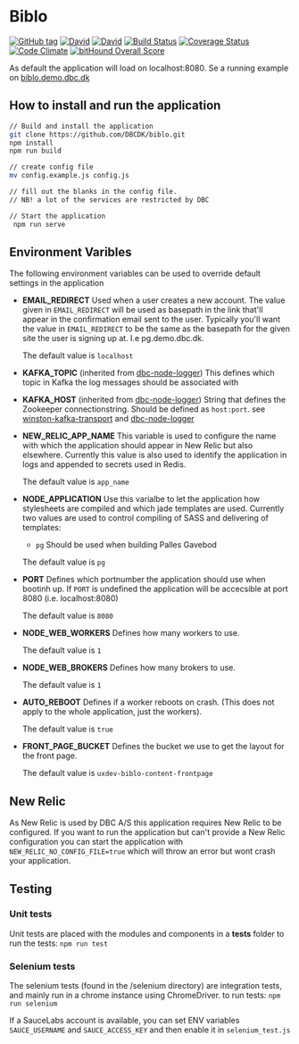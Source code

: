 # Biblo

[![GitHub tag](https://img.shields.io/github/tag/DBCDK/biblo.svg?style=flat-square)](https://github.com/DBCDK/biblo)
[![David](https://img.shields.io/david/DBCDK/biblo.svg?style=flat-square)](https://david-dm.org/DBCDK/biblo#info=dependencies)
[![David](https://img.shields.io/david/dev/DBCDK/biblo.svg?style=flat-square)](https://david-dm.org/DBCDK/biblo#info=devDependencies)
[![Build Status](https://travis-ci.org/DBCDK/biblo.svg?branch=master)](https://travis-ci.org/DBCDK/biblo)
[![Coverage Status](https://coveralls.io/repos/DBCDK/biblo/badge.svg?branch=master&service=github)](https://coveralls.io/github/DBCDK/biblo?branch=master)
[![Code Climate](https://codeclimate.com/github/DBCDK/biblo/badges/gpa.svg)](https://codeclimate.com/github/DBCDK/biblo)
[![bitHound Overall Score](https://www.bithound.io/github/DBCDK/biblo/badges/score.svg)](https://www.bithound.io/github/DBCDK/biblo)

As default the application will load on localhost:8080. Se a running example on [biblo.demo.dbc.dk](https://biblo.demo.dbc.dk)

## How to install and run the application
```bash
// Build and install the application
git clone https://github.com/DBCDK/biblo.git
npm install
npm run build

// create config file
mv config.example.js config.js

// fill out the blanks in the config file. 
// NB! a lot of the services are restricted by DBC

// Start the application
 npm run serve
```

## Environment Varibles
The following environment variables can be used to override default settings in the application

- __EMAIL_REDIRECT__
Used when a user creates a new account. The value given in `EMAIL_REDIRECT` will be used as basepath in the link that'll appear in the confirmation email sent to the user.
Typically you'll want the value in `EMAIL_REDIRECT` to be the same as the basepath for the given site the user is signing up at. I.e pg.demo.dbc.dk.  
  
  The default value is `localhost`

- __KAFKA_TOPIC__
(inherited from [dbc-node-logger](https://www.npmjs.com/package/dbc-node-logger))
This defines which topic in Kafka the log messages should be associated with 

- __KAFKA_HOST__
(inherited from [dbc-node-logger](https://www.npmjs.com/package/dbc-node-logger))
String that defines the Zookeeper connectionstring. Should be defined as `host:port`. see [winston-kafka-transport](https://www.npmjs.com/package/winston-kafka-transport) and [dbc-node-logger](https://www.npmjs.com/package/dbc-node-logger) 

- __NEW_RELIC_APP_NAME__
This variable is used to configure the name with which the application should appear in New Relic but also elsewhere.
Currently this value is also used to identify the application in logs and appended to secrets used in Redis.  
  
  The default value is `app_name`

- __NODE_APPLICATION__
Use this varialbe to let the application how stylesheets are compiled and which jade templates are used.
Currently two values are used to control compiling of SASS and delivering of templates:
  - `pg` Should be used when building Palles Gavebod
  
  The default value is `pg`

- __PORT__
Defines which portnumber the application should use when bootinh up.
If `PORT` is undefined the application will be accecsible at port 8080 (i.e. localhost:8080)  
  
  The default value is `8080`

- __NODE_WEB_WORKERS__
Defines how many workers to use. 
  
  The default value is `1`
  
- __NODE_WEB_BROKERS__
Defines how many brokers to use.
  
  The default value is `1`

- __AUTO_REBOOT__
Defines if a worker reboots on crash. (This does not apply to the whole application, just the workers).

  The default value is `true`

- __FRONT_PAGE_BUCKET__
Defines the bucket we use to get the layout for the front page.

  The default value is `uxdev-biblo-content-frontpage`

## New Relic
As New Relic is used by DBC A/S this application requires New Relic to be configured.
If you want to run the application but can't provide a New Relic configuration you can start the application with `NEW_RELIC_NO_CONFIG_FILE=true` which will throw an error but wont crash your application.

## Testing

### Unit tests
Unit tests are placed with the modules and components in a __tests__ folder
to run the tests: `npm run test`

### Selenium tests
The selenium tests (found in the /selenium directory) are integration tests, and mainly run in a chrome instance using ChromeDriver.
to run tests: `npm run selenium`

If a SauceLabs account is available, you can set ENV variables `SAUCE_USERNAME` and `SAUCE_ACCESS_KEY` and then enable it in `selenium_test.js`

